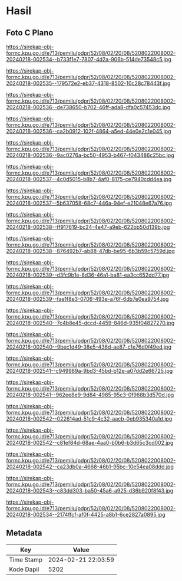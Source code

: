 # Hasil

## Foto C Plano

https://sirekap-obj-formc.kpu.go.id/e713/pemilu/pdpr/52/08/02/20/08/5208022008002-20240218-002534--b733f1e7-7807-4d2a-906b-514de73548c5.jpg

https://sirekap-obj-formc.kpu.go.id/e713/pemilu/pdpr/52/08/02/20/08/5208022008002-20240218-002535--179572e2-eb37-4318-8502-10c28c78443f.jpg

https://sirekap-obj-formc.kpu.go.id/e713/pemilu/pdpr/52/08/02/20/08/5208022008002-20240218-002536--de738650-b702-46ff-ada8-dfa0c57453dc.jpg

https://sirekap-obj-formc.kpu.go.id/e713/pemilu/pdpr/52/08/02/20/08/5208022008002-20240218-002536--ca2b0912-102f-4864-a5ed-44e0e2c1e045.jpg

https://sirekap-obj-formc.kpu.go.id/e713/pemilu/pdpr/52/08/02/20/08/5208022008002-20240218-002536--9ac0276a-bc50-4953-b467-f043486c25bc.jpg

https://sirekap-obj-formc.kpu.go.id/e713/pemilu/pdpr/52/08/02/20/08/5208022008002-20240218-002537--4c0d5015-b8b7-4af0-8175-ce7940cdd4ea.jpg

https://sirekap-obj-formc.kpu.go.id/e713/pemilu/pdpr/52/08/02/20/08/5208022008002-20240218-002537--5b637058-68c7-446a-94ef-e21048e67a76.jpg

https://sirekap-obj-formc.kpu.go.id/e713/pemilu/pdpr/52/08/02/20/08/5208022008002-20240218-002538--ff917619-bc24-4e47-a9eb-622bb50d139b.jpg

https://sirekap-obj-formc.kpu.go.id/e713/pemilu/pdpr/52/08/02/20/08/5208022008002-20240218-002538--876492b7-ab88-47db-be95-6b3b59c5759d.jpg

https://sirekap-obj-formc.kpu.go.id/e713/pemilu/pdpr/52/08/02/20/08/5208022008002-20240218-002539--d3fc9b1e-8d36-46a1-ba81-ea3cc652dd77.jpg

https://sirekap-obj-formc.kpu.go.id/e713/pemilu/pdpr/52/08/02/20/08/5208022008002-20240218-002539--fae1f8e3-0706-493e-a76f-6db7e0ea9754.jpg

https://sirekap-obj-formc.kpu.go.id/e713/pemilu/pdpr/52/08/02/20/08/5208022008002-20240218-002540--7c4b8e45-dccd-4459-846d-935f04827270.jpg

https://sirekap-obj-formc.kpu.go.id/e713/pemilu/pdpr/52/08/02/20/08/5208022008002-20240218-002540--9bec1d49-38e5-436d-ae87-c1e76d0f49ed.jpg

https://sirekap-obj-formc.kpu.go.id/e713/pemilu/pdpr/52/08/02/20/08/5208022008002-20240218-002541--c949989a-9bd3-45bd-b12e-a07dd2e66725.jpg

https://sirekap-obj-formc.kpu.go.id/e713/pemilu/pdpr/52/08/02/20/08/5208022008002-20240218-002541--962ee8e9-9d84-4985-95c3-0f968b3d570d.jpg

https://sirekap-obj-formc.kpu.go.id/e713/pemilu/pdpr/52/08/02/20/08/5208022008002-20240218-002542--022614ad-51c9-4c32-aacb-0eb935340a1d.jpg

https://sirekap-obj-formc.kpu.go.id/e713/pemilu/pdpr/52/08/02/20/08/5208022008002-20240218-002542--c81ef84d-68ae-4aa0-b0b6-b3d65c3cd002.jpg

https://sirekap-obj-formc.kpu.go.id/e713/pemilu/pdpr/52/08/02/20/08/5208022008002-20240218-002542--ca23db0a-4668-46b1-95bc-10e54ea08ddd.jpg

https://sirekap-obj-formc.kpu.go.id/e713/pemilu/pdpr/52/08/02/20/08/5208022008002-20240218-002543--c83dd303-ba50-45a6-a925-d36b920f8f43.jpg

https://sirekap-obj-formc.kpu.go.id/e713/pemilu/pdpr/52/08/02/20/08/5208022008002-20240218-002534--2174ffcf-af0f-4425-a8b1-6ce2827a0895.jpg


## Metadata

| Key        | Value               |
| ---------- | ------------------- |
| Time Stamp | 2024-02-21 22:03:59 |
| Kode Dapil | 5202                |



